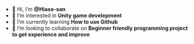 - 👋 Hi, I’m **@Hiase-san**
- 👀 I’m interested in **Unity game develepment**
- 🌱 I’m currently learning **How to use Github**
- 💞️ I’m looking to collaborate on **Beginner friendly programming project to get experience and improve**

<!---
Hiase-san/Hiase-san is a ✨ special ✨ repository because its `README.md` (this file) appears on your GitHub profile.
You can click the Preview link to take a look at your changes.
--->
